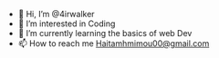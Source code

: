 - 👋 Hi, I’m @4irwalker
- 👀 I’m interested in Coding 
- 🌱 I’m currently learning the basics of web Dev
- 📫 How to reach me Haitamhmimou00@gmail.com

<!---
4irwalker/4irwalker is a ✨ special ✨ repository because its `README.md` (this file) appears on your GitHub profile.
You can click the Preview link to take a look at your changes.
--->
